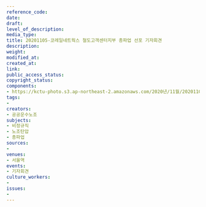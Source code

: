 ```yaml
---
reference_code: 
date: 
draft: 
level_of_description: 
media_type: 
title: 20201105-코레일네트웍스 철도고객센터지부 총파업 선포 기자회견
description: 
weight: 
modified_at: 
created_at: 
link: 
public_access_status: 
copyright_status: 
components:
- https://kctu-photo.s3.ap-northeast-2.amazonaws.com/2020년/11월/20201105-코레일네트웍스+철도고객센터지부+총파업+선포+기자회견/_1DX0071.JPG
tags:
- 
creators:
- 공공운수노조
subjects:
- 비정규직
- 노조탄압
- 총파업
sources:
- 
venues:
- 서울역
events:
- 기자회견
culture_workers:
- 
issues:
- 
---
```

